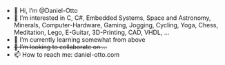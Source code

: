 - 👋 Hi, I’m @Daniel-Otto
- 👀 I’m interested in C, C#, Embedded Systems, Space and Astronomy, Minerals, Computer-Hardware, Gaming, Jogging, Cycling, Yoga, Chess, Meditation, Lego, E-Guitar, 3D-Printing, CAD, VHDL, ...
- 🌱 I’m currently learning somewhat from above
- ~~💞️ I’m looking to collaborate on ...~~
- 📫 How to reach me: daniel-otto.com

<!---
Daniel-Otto/Daniel-Otto is a ✨ special ✨ repository because its `README.md` (this file) appears on your GitHub profile.
You can click the Preview link to take a look at your changes.
--->

